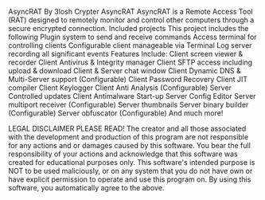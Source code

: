 AsyncRAT By 3losh Crypter
AsyncRAT AsyncRAT is a Remote Access Tool (RAT) designed to remotely monitor and control other computers through a secure encrypted connection. Included projects This project includes the following Plugin system to send and receive commands Access terminal for controlling clients Configurable client manageable via Terminal Log server recording all significant events Features Include: Client screen viewer & recorder Client Antivirus & Integrity manager Client SFTP access including upload & download Client & Server chat window Client Dynamic DNS & Multi-Server support (Configurable) Client Password Recovery Client JIT compiler Client Keylogger Client Anti Analysis (Configurable) Server Controlled updates Client Antimalware Start-up Server Config Editor Server multiport receiver (Configurable) Server thumbnails Server binary builder (Configurable) Server obfuscator (Configurable) And much more!

LEGAL DISCLAIMER PLEASE READ! The creator and all those associated with the development and production of this program are not responsible for any actions and or damages caused by this software. You bear the full responsibility of your actions and acknowledge that this software was created for educational purposes only. This software's intended purpose is NOT to be used maliciously, or on any system that you do not have own or have explicit permission to operate and use this program on. By using this software, you automatically agree to the above.
